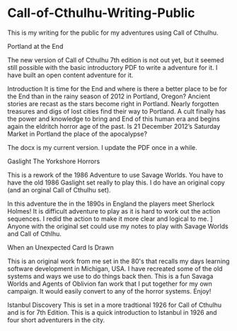 Call-of-Cthulhu-Writing-Public
==============================

This is my writing for the public for my adventures using Call of Cthulhu.

Portland at the End

The new version of Call of Cthulhu 7th edition is not out yet, but it seemed still possible with the basic introductory PDF to write a adventure for it. I have built an open content adventure for it. 

Introduction
It is time for the End and where is there a better place to be for the End than in the rainy season of 2012 in Portland, Oregon? Ancient stories are recast as the stars become right in Portland. Nearly forgotten treasures and digs of lost cities find their way to Portland. A cult finally has the power and knowledge to bring and End of this human era and begins again the eldritch horror age of the past. Is 21 December 2012’s Saturday Market in Portland the place of the apocalypse?

The docx is my current version. I update the PDF once in a while.

Gaslight The Yorkshore Horrors

This is a rework of the 1986 Adventure to use Savage Worlds. You have to have the old 1986 Gaslight set really to play this.
I do have an original copy (and an orginal Call of Cthulhu set).

In this adventure the in the 1890s in England the players meet Sherlock Holmes! It is difficult adventure to play as it is 
hard to work out the action sequences. I redid the action to make it more clear and logical to me. ]
Anyone with the original set could use my notes to play with Savage Worlds and Call of Cthlhu.

When an Unexpected Card Is Drawn

This is an original work from me set in the 80's that recalls my days learning software development in Michigan, USA.
I have recreated some of the old systems and ways we use to do things back then.
This is a fun Savaga Worlds and Agents of Oblivion fan work that I put together for my own campaign.
It would easily convert to any of the horror systems. Enjoy! 

Istanbul Discovery 
This is set in a more tradtional 1926 for Call of Cthulhu and is for 7th Edition.
This is a quick introduction to Istanbul in 1926 and four short adventurers in the city. 
